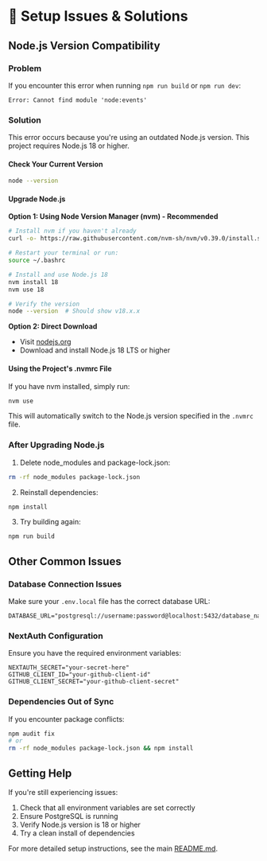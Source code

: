 # 🚨 Setup Issues & Solutions

## Node.js Version Compatibility

### Problem

If you encounter this error when running `npm run build` or `npm run dev`:

```
Error: Cannot find module 'node:events'
```

### Solution

This error occurs because you're using an outdated Node.js version. This project requires Node.js 18 or higher.

#### Check Your Current Version

```bash
node --version
```

#### Upgrade Node.js

**Option 1: Using Node Version Manager (nvm) - Recommended**

```bash
# Install nvm if you haven't already
curl -o- https://raw.githubusercontent.com/nvm-sh/nvm/v0.39.0/install.sh | bash

# Restart your terminal or run:
source ~/.bashrc

# Install and use Node.js 18
nvm install 18
nvm use 18

# Verify the version
node --version  # Should show v18.x.x
```

**Option 2: Direct Download**

- Visit [nodejs.org](https://nodejs.org/)
- Download and install Node.js 18 LTS or higher

#### Using the Project's .nvmrc File

If you have nvm installed, simply run:

```bash
nvm use
```

This will automatically switch to the Node.js version specified in the `.nvmrc` file.

### After Upgrading Node.js

1. Delete node_modules and package-lock.json:

```bash
rm -rf node_modules package-lock.json
```

2. Reinstall dependencies:

```bash
npm install
```

3. Try building again:

```bash
npm run build
```

## Other Common Issues

### Database Connection Issues

Make sure your `.env.local` file has the correct database URL:

```
DATABASE_URL="postgresql://username:password@localhost:5432/database_name"
```

### NextAuth Configuration

Ensure you have the required environment variables:

```
NEXTAUTH_SECRET="your-secret-here"
GITHUB_CLIENT_ID="your-github-client-id"
GITHUB_CLIENT_SECRET="your-github-client-secret"
```

### Dependencies Out of Sync

If you encounter package conflicts:

```bash
npm audit fix
# or
rm -rf node_modules package-lock.json && npm install
```

## Getting Help

If you're still experiencing issues:

1. Check that all environment variables are set correctly
2. Ensure PostgreSQL is running
3. Verify Node.js version is 18 or higher
4. Try a clean install of dependencies

For more detailed setup instructions, see the main [README.md](./README.md).
